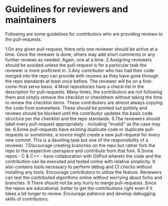 # Guidelines for reviewers and maintainers

Following are some guidelines for contributors who are providing reviews to the pull-requests.

1.On any given pull-request, there only one reviewer should be active at a time. Once the reviewer is done, others may add short comments or any further reviews as needed. Again, one at a time.
2.Assigning reviewers should be avoided unless the pull-request is for a particular task the reviewer is more proficient in.
3.Any contributor who has had their code merged into the repo can provide with reviews as they have gone through the repo standards at least once before. The reviewer will be on a first-come-first serve basis.
4.Most repositories have a check-list in the description for pull-requests. Many times, the contributors are not following them and simply remove the checklist or checkthem without taking the time to review the checklist items. These contributors are almost always copying the code from somewhere. These should be pointed out politely and reviews should be blocked until the contributor updates the basic code structure per the checklist and the repo standards.
5.The reviewers should label every pull-request appropriately - including "invalid" as the case may be.
6.Some pull-requests have existing duplicate code or duplicate pull-requests or sometimes, a novice might create a new pull-request for every new commit. This is a daunting task but one of the responsibility of a reviewer.
7.Discourage creating branches on the repo but rather fork the repo to the respective userspace and contribute from that fork.
8.Some repos - C & C++ - have collaboration with GitPod wherein the code and the contribution can be executed and tested online with relative simplicity. It also contains tools necessary to perform debug and CI checks without installing any tools. Encourage contributors to utilize the feature. Reviewers can test the contributed algorithms online without worrying about forks and branches.
9.There should not be any hurry to merge pull-requests. Since the repos are educational, better to get the contributions right even if it takes a bit longer to review. Encourage patience and develop debugging skills of contributors.

